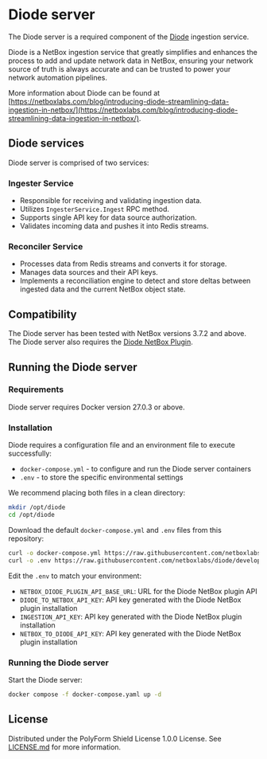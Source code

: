 # Diode server

The Diode server is a required component of the [Diode](https://github.com/netboxlabs/diode) ingestion service.

Diode is a NetBox ingestion service that greatly simplifies and enhances the process to add and update network data
in NetBox, ensuring your network source of truth is always accurate and can be trusted to power your network automation
pipelines.

More information about Diode can be found
at [https://netboxlabs.com/blog/introducing-diode-streamlining-data-ingestion-in-netbox/](https://netboxlabs.com/blog/introducing-diode-streamlining-data-ingestion-in-netbox/).

## Diode services

Diode server is comprised of two services:

### Ingester Service

- Responsible for receiving and validating ingestion data.
- Utilizes `IngesterService.Ingest` RPC method.
- Supports single API key for data source authorization.
- Validates incoming data and pushes it into Redis streams.

### Reconciler Service

- Processes data from Redis streams and converts it for storage.
- Manages data sources and their API keys.
- Implements a reconciliation engine to detect and store deltas between ingested data and the current NetBox object state.

## Compatibility

The Diode server has been tested with NetBox versions 3.7.2 and above. The Diode server also requires the [Diode NetBox Plugin](https://github.com/netboxlabs/diode-netbox-plugin).

## Running the Diode server

### Requirements

Diode server requires Docker version 27.0.3 or above.

### Installation

Diode requires a configuration file and an environment file to execute successfully:

* `docker-compose.yml` - to configure and run the Diode server containers
* `.env` - to store the specific environmental settings

We recommend placing both files in a clean directory:

```bash
mkdir /opt/diode
cd /opt/diode
```

Download the default `docker-compose.yml` and `.env` files from this repository:

```bash
curl -o docker-compose.yml https://raw.githubusercontent.com/netboxlabs/diode/develop/diode-server/docker/docker-compose.yaml
curl -o .env https://raw.githubusercontent.com/netboxlabs/diode/develop/diode-server/docker/sample.env
```

Edit the `.env` to match your environment:
* `NETBOX_DIODE_PLUGIN_API_BASE_URL`: URL for the Diode NetBox plugin API
* `DIODE_TO_NETBOX_API_KEY`: API key generated with the Diode NetBox plugin installation
* `INGESTION_API_KEY`: API key generated with the Diode NetBox plugin installation
* `NETBOX_TO_DIODE_API_KEY`: API key generated with the Diode NetBox plugin installation

### Running the Diode server

Start the Diode server:

```bash
docker compose -f docker-compose.yaml up -d
```

## License

Distributed under the PolyForm Shield License 1.0.0 License. See [LICENSE.md](./LICENSE.md) for more information.
